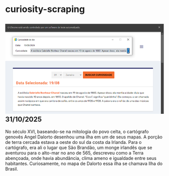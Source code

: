 # curiosity-scraping
![Budget](./execucao.png)
31/10/2025
-
No século XVI, baseando-se na mitologia do povo celta, o cartógrafo genovês Angel Dalorto desenhou uma ilha em um de seus mapas. A porção de terra cercada estava a oeste do sul da costa da Irlanda. Para o cartógrafo, era ali o lugar que São Brandão, um monge irlandês que se aventurou para o alto-mar no ano de 565, descreveu como a Terra abençoada, onde havia abundância, clima ameno e igualdade entre seus habitantes. Curiosamente, no mapa de Dalorto essa ilha se chamava Ilha do Brasil.
